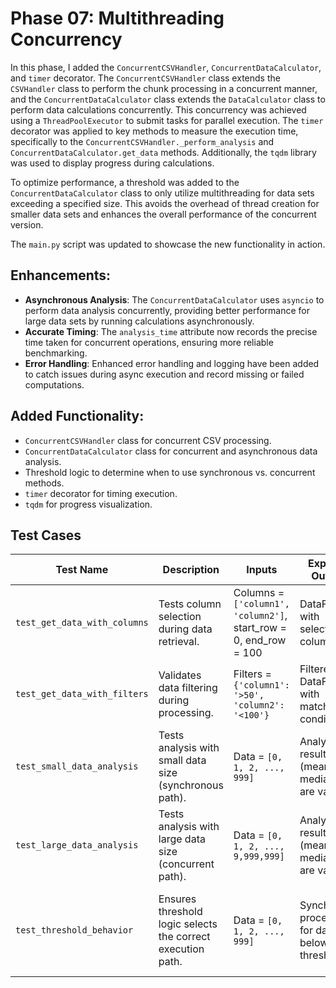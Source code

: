 # Phase 07: Multithreading Concurrency

In this phase, I added the `ConcurrentCSVHandler`, `ConcurrentDataCalculator`, and `timer` decorator. The `ConcurrentCSVHandler` class extends the `CSVHandler` class to perform the chunk processing in a concurrent manner, and the `ConcurrentDataCalculator` class extends the `DataCalculator` class to perform data calculations concurrently. This concurrency was achieved using a `ThreadPoolExecutor` to submit tasks for parallel execution. The `timer` decorator was applied to key methods to measure the execution time, specifically to the `ConcurrentCSVHandler._perform_analysis` and `ConcurrentDataCalculator.get_data` methods. Additionally, the `tqdm` library was used to display progress during calculations.

To optimize performance, a threshold was added to the `ConcurrentDataCalculator` class to only utilize multithreading for data sets exceeding a specified size. This avoids the overhead of thread creation for smaller data sets and enhances the overall performance of the concurrent version.

The `main.py` script was updated to showcase the new functionality in action.

## Enhancements:
- **Asynchronous Analysis**: The `ConcurrentDataCalculator` uses `asyncio` to perform data analysis concurrently, providing better performance for large data sets by running calculations asynchronously.
- **Accurate Timing**: The `analysis_time` attribute now records the precise time taken for concurrent operations, ensuring more reliable benchmarking.
- **Error Handling**: Enhanced error handling and logging have been added to catch issues during async execution and record missing or failed computations.

## Added Functionality:
- `ConcurrentCSVHandler` class for concurrent CSV processing.
- `ConcurrentDataCalculator` class for concurrent and asynchronous data analysis.
- Threshold logic to determine when to use synchronous vs. concurrent methods.
- `timer` decorator for timing execution.
- `tqdm` for progress visualization.


## Test Cases

| Test Name                    | Description                                                 | Inputs                                                           | Expected Outputs                                 | Success Criteria                                              |
|------------------------------|-------------------------------------------------------------|------------------------------------------------------------------|--------------------------------------------------|---------------------------------------------------------------|
| `test_get_data_with_columns` | Tests column selection during data retrieval.               | Columns = `['column1', 'column2']`, start_row = 0, end_row = 100 | DataFrame with selected columns.                 | Output DataFrame contains specified columns.                  |
| `test_get_data_with_filters` | Validates data filtering during processing.                 | Filters = `{'column1': '>50', 'column2': '<100'}`                | Filtered DataFrame with matching conditions.     | Output DataFrame meets filter criteria.                       |
| `test_small_data_analysis`   | Tests analysis with small data size (synchronous path).     | Data = `[0, 1, 2, ..., 999]`                                     | Analysis results (mean, median, etc.) are valid. | Analysis executes without concurrency for small data.         |
| `test_large_data_analysis`   | Tests analysis with large data size (concurrent path).      | Data = `[0, 1, 2, ..., 9,999,999]`                               | Analysis results (mean, median, etc.) are valid. | Analysis executes using concurrency for large data.           |
| `test_threshold_behavior`    | Ensures threshold logic selects the correct execution path. | Data = `[0, 1, 2, ..., 999]`                                     | Synchronous processing for data below threshold. | Method execution switches between synchronous and concurrent. |
